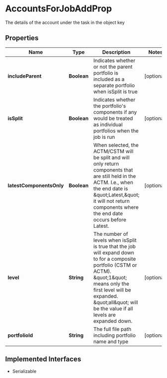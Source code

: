

# AccountsForJobAddProp

The details of the account under the task in the object key

## Properties

Name | Type | Description | Notes
------------ | ------------- | ------------- | -------------
**includeParent** | **Boolean** | Indicates whether or not the parent portfolio is included as a separate portfolio when isSplit is true |  [optional]
**isSplit** | **Boolean** | Indicates whether the portfolio&#39;s components if any would be treated as individual portfolios when the job is run |  [optional]
**latestComponentsOnly** | **Boolean** | When selected, the ACTM/CSTM will be split and will only return components that are still held in the ACTM. I.e., when the end date is \&quot;Latest,\&quot; it will not return components where the end date occurs before Latest. |  [optional]
**level** | **String** | The number of levels when isSplit is true that the job will expand down to for a composite portfolio (CSTM or ACTM). \&quot;1\&quot; means only the first level will be expanded. \&quot;all\&quot; will be the value if all levels are expanded down. |  [optional]
**portfolioId** | **String** | The full file path including portfolio name and type |  [optional]


## Implemented Interfaces

* Serializable


